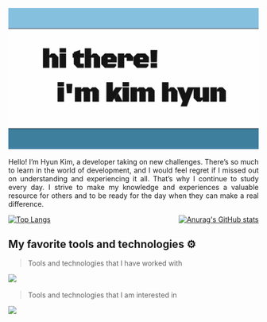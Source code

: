 ![hi](https://github.com/forhn37/forhn37/blob/main/images/hithere.gif)

<p align="justify">
Hello! I’m Hyun Kim, a developer taking on new challenges. There’s so much to learn in the world of development, and I would feel regret if I missed out on understanding and experiencing it all. That’s why I continue to study every day. I strive to make my knowledge and experiences a valuable resource for others and to be ready for the day when they can make a real difference.
</p>

<div align="center" style="display: flex; justify-content: space-between; width: 100%; margin: auto;">
  <a href="#">
    <img src="https://github-readme-stats.vercel.app/api/top-langs/?username=forhn37&layout=donut" alt="Top Langs" style="height: 200px;" />
  </a>
  <a href="#">
    <img src="https://github-readme-stats.vercel.app/api?username=forhn37&show_icons=true&theme=radical" alt="Anurag's GitHub stats" style="height: 200px;" />
  </a>
</div>

## My favorite tools and technologies ⚙️

> Tools and technologies that I have worked with
<img src="https://skillicons.dev/icons?i=js,nodejs,ts,supabase,html,css,figma,git,github,mysql,nextjs,notion,tailwind,vercel,vscode">

> Tools and technologies that I am interested in
<img src="https://skillicons.dev/icons?i=py,react,cpp,styledcomponents,java,kubernetes,docker,django,fastapi,mongodb,nestjs,linux,ubuntu">

